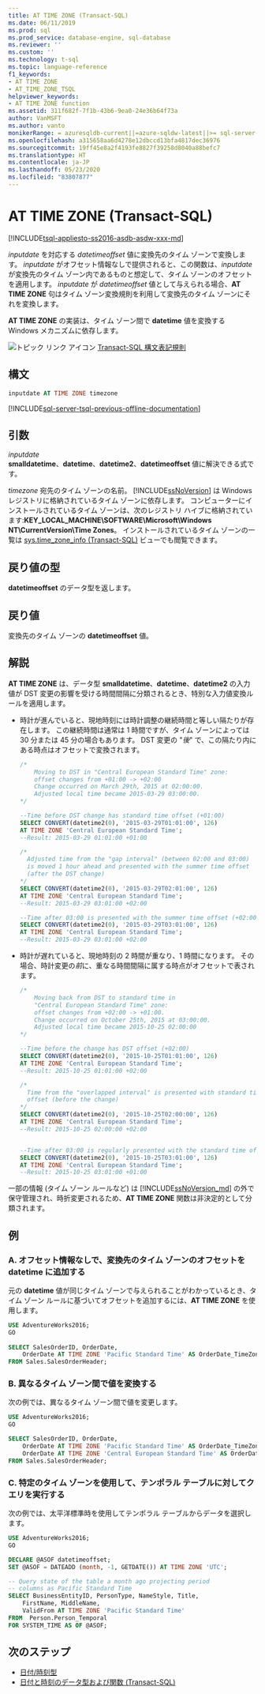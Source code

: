 ```yaml
---
title: AT TIME ZONE (Transact-SQL)
ms.date: 06/11/2019
ms.prod: sql
ms.prod_service: database-engine, sql-database
ms.reviewer: ''
ms.custom: ''
ms.technology: t-sql
ms.topic: language-reference
f1_keywords:
- AT TIME ZONE
- AT_TIME_ZONE_TSQL
helpviewer_keywords:
- AT TIME ZONE function
ms.assetid: 311f682f-7f1b-43b6-9ea0-24e36b64f73a
author: VanMSFT
ms.author: vanto
monikerRange: = azuresqldb-current||=azure-sqldw-latest||>= sql-server-2016||>= sql-server-linux-2017||= sqlallproducts-allversions
ms.openlocfilehash: a315658aa6d4278e12dbccd13bfa4817dec36976
ms.sourcegitcommit: 19ff45e8a2f4193fe8827f39258d8040a88befc7
ms.translationtype: HT
ms.contentlocale: ja-JP
ms.lasthandoff: 05/23/2020
ms.locfileid: "83807877"
---
```

# <a name="at-time-zone-transact-sql"></a>AT TIME ZONE (Transact-SQL)

[!INCLUDE[tsql-appliesto-ss2016-asdb-asdw-xxx-md](../../includes/tsql-appliesto-ss2016-asdb-asdw-xxx-md.md)]

*inputdate* を対応する *datetimeoffset* 値に変換先のタイム ゾーンで変換します。 *inputdate* がオフセット情報なしで提供されると、この関数は、*inputdate* が変換先のタイム ゾーン内であるものと想定して、タイム ゾーンのオフセットを適用します。 *inputdate* が *datetimeoffset* 値として与えられる場合、**AT TIME ZONE** 句はタイム ゾーン変換規則を利用して変換先のタイム ゾーンにそれを変換します。  

**AT TIME ZONE** の実装は、タイム ゾーン間で **datetime** 値を変換する Windows メカニズムに依存します。  

![トピック リンク アイコン](../../database-engine/configure-windows/media/topic-link.gif "トピック リンク アイコン") [Transact-SQL 構文表記規則](../../t-sql/language-elements/transact-sql-syntax-conventions-transact-sql.md) 

## <a name="syntax"></a>構文

```sql
inputdate AT TIME ZONE timezone  
```

[!INCLUDE[sql-server-tsql-previous-offline-documentation](../../includes/sql-server-tsql-previous-offline-documentation.md)]

## <a name="arguments"></a>引数

*inputdate*  
**smalldatetime**、**datetime**、**datetime2**、**datetimeoffset** 値に解決できる式です。  

*timezone* 宛先のタイム ゾーンの名前。 [!INCLUDE[ssNoVersion](../../includes/ssnoversion-md.md)] は Windows レジストリに格納されているタイム ゾーンに依存します。 コンピューターにインストールされているタイム ゾーンは、次のレジストリ ハイブに格納されています:**KEY_LOCAL_MACHINE\SOFTWARE\Microsoft\Windows NT\CurrentVersion\Time Zones**。 インストールされているタイム ゾーンの一覧は [sys.time_zone_info &#40;Transact-SQL&#41;](../../relational-databases/system-catalog-views/sys-time-zone-info-transact-sql.md) ビューでも閲覧できます。  

## <a name="return-types"></a>戻り値の型

**datetimeoffset** のデータ型を返します。

## <a name="return-value"></a>戻り値

変換先のタイム ゾーンの **datetimeoffset** 値。
  
## <a name="remarks"></a>解説

**AT TIME ZONE** は、データ型 **smalldatetime**、**datetime**、**datetime2** の入力値が DST 変更の影響を受ける時間間隔に分類されるとき、特別な入力値変換ルールを適用します。

- 時計が進んでいると、現地時刻には時計調整の継続時間と等しい隔たりが存在します。 この継続時間は通常は 1 時間ですが、タイム ゾーンによっては 30 分または 45 分の場合もあります。 DST 変更の "*後*" で、この隔たり内にある時点はオフセットで変換されます。  

    ```sql
    /*  
        Moving to DST in "Central European Standard Time" zone: 
        offset changes from +01:00 -> +02:00   
        Change occurred on March 29th, 2015 at 02:00:00.   
        Adjusted local time became 2015-03-29 03:00:00.  
    */  

    --Time before DST change has standard time offset (+01:00)
    SELECT CONVERT(datetime2(0), '2015-03-29T01:01:00', 126)     
    AT TIME ZONE 'Central European Standard Time';  
    --Result: 2015-03-29 01:01:00 +01:00   
  
    /*
      Adjusted time from the "gap interval" (between 02:00 and 03:00)
      is moved 1 hour ahead and presented with the summer time offset
      (after the DST change) 
    */
    SELECT CONVERT(datetime2(0), '2015-03-29T02:01:00', 126)   
    AT TIME ZONE 'Central European Standard Time';  
    --Result: 2015-03-29 03:01:00 +02:00

    --Time after 03:00 is presented with the summer time offset (+02:00)
    SELECT CONVERT(datetime2(0), '2015-03-29T03:01:00', 126)   
    AT TIME ZONE 'Central European Standard Time';  
    --Result: 2015-03-29 03:01:00 +02:00  
  
    ```

- 時計が遅れていると、現地時刻の 2 時間が重なり、1 時間になります。  その場合、時計変更の*前*に、重なる時間間隔に属する時点がオフセットで表されます。  
  
    ```sql
    /*  
        Moving back from DST to standard time in
        "Central European Standard Time" zone:
        offset changes from +02:00 -> +01:00.
        Change occurred on October 25th, 2015 at 03:00:00.
        Adjusted local time became 2015-10-25 02:00:00
    */  

    --Time before the change has DST offset (+02:00)
    SELECT CONVERT(datetime2(0), '2015-10-25T01:01:00', 126)
    AT TIME ZONE 'Central European Standard Time';  
    --Result: 2015-10-25 01:01:00 +02:00  

    /*
      Time from the "overlapped interval" is presented with standard time 
      offset (before the change)
    */
    SELECT CONVERT(datetime2(0), '2015-10-25T02:00:00', 126)
    AT TIME ZONE 'Central European Standard Time';  
    --Result: 2015-10-25 02:00:00 +02:00  


    --Time after 03:00 is regularly presented with the standard time offset (+01:00)
    SELECT CONVERT(datetime2(0), '2015-10-25T03:01:00', 126)
    AT TIME ZONE 'Central European Standard Time';
    --Result: 2015-10-25 03:01:00 +01:00
  
    ```

一部の情報 (タイム ゾーン ルールなど) は [!INCLUDE[ssNoVersion_md](../../includes/ssnoversion-md.md)] の外で保守管理され、時折変更されるため、**AT TIME ZONE** 関数は非決定的として分類されます。 

## <a name="examples"></a>例

### <a name="a-add-target-time-zone-offset-to-datetime-without-offset-information"></a>A. オフセット情報なしで、変換先のタイム ゾーンのオフセットを datetime に追加する  

元の **datetime** 値が同じタイム ゾーンで与えられることがわかっているとき、タイム ゾーン ルールに基づいてオフセットを追加するには、**AT TIME ZONE** を使用します。  

```sql
USE AdventureWorks2016;
GO  
  
SELECT SalesOrderID, OrderDate,
    OrderDate AT TIME ZONE 'Pacific Standard Time' AS OrderDate_TimeZonePST  
FROM Sales.SalesOrderHeader;
```

### <a name="b-convert-values-between-different-time-zones"></a>B. 異なるタイム ゾーン間で値を変換する  

次の例では、異なるタイム ゾーン間で値を変更します。  

```sql
USE AdventureWorks2016;
GO

SELECT SalesOrderID, OrderDate,
    OrderDate AT TIME ZONE 'Pacific Standard Time' AS OrderDate_TimeZonePST,
    OrderDate AT TIME ZONE 'Central European Standard Time' AS OrderDate_TimeZoneCET
FROM Sales.SalesOrderHeader;
```

### <a name="c-query-temporal-tables-using-a-specific-time-zone"></a>C. 特定のタイム ゾーンを使用して、テンポラル テーブルに対してクエリを実行する

次の例では、太平洋標準時を使用してテンポラル テーブルからデータを選択します。  

```sql
USE AdventureWorks2016;
GO

DECLARE @ASOF datetimeoffset;  
SET @ASOF = DATEADD (month, -1, GETDATE()) AT TIME ZONE 'UTC';

-- Query state of the table a month ago projecting period
-- columns as Pacific Standard Time
SELECT BusinessEntityID, PersonType, NameStyle, Title,
    FirstName, MiddleName,
    ValidFrom AT TIME ZONE 'Pacific Standard Time'
FROM  Person.Person_Temporal
FOR SYSTEM_TIME AS OF @ASOF;
```

## <a name="next-steps"></a>次のステップ

- [日付/時刻型](../../t-sql/data-types/date-and-time-types.md)
- [日付と時刻のデータ型および関数 &#40;Transact-SQL&#41;](../../t-sql/functions/date-and-time-data-types-and-functions-transact-sql.md)